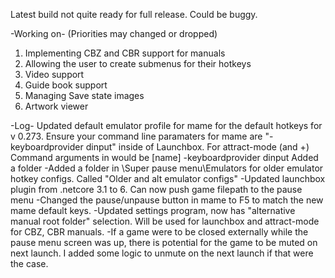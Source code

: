 Latest build not quite ready for full release. Could be buggy.

-Working on- (Priorities may changed or dropped)
1. Implementing CBZ and CBR support for manuals
2. Allowing the user to create submenus for their hotkeys
3. Video support
4. Guide book support
5. Managing Save state images
6. Artwork viewer


-Log-
Updated default emulator profile for mame for the default hotkeys for v 0.273. Ensure your command line paramaters for mame  are "-keyboardprovider dinput" inside of Launchbox. For attract-mode (and +) Command arguments in would be [name] -keyboardprovider dinput
Added a folder 
-Added a folder in \Super pause menu\Emulators for older emulator hotkey configs. Called "Older and alt emulator configs"
-Updated launchbox plugin from .netcore 3.1 to 6. Can now push game filepath to the pause menu
-Changed the pause/unpause button in mame to F5 to match the new mame default keys.
-Updated settings program, now has "alternative manual root folder" selection. Will be used for launchbox and attract-mode for CBZ, CBR manuals.
-If a game were to be closed externally while the pause menu screen was up, there is potential for the game to be muted on next launch. I added some logic to unmute on the next launch if that were the case.

